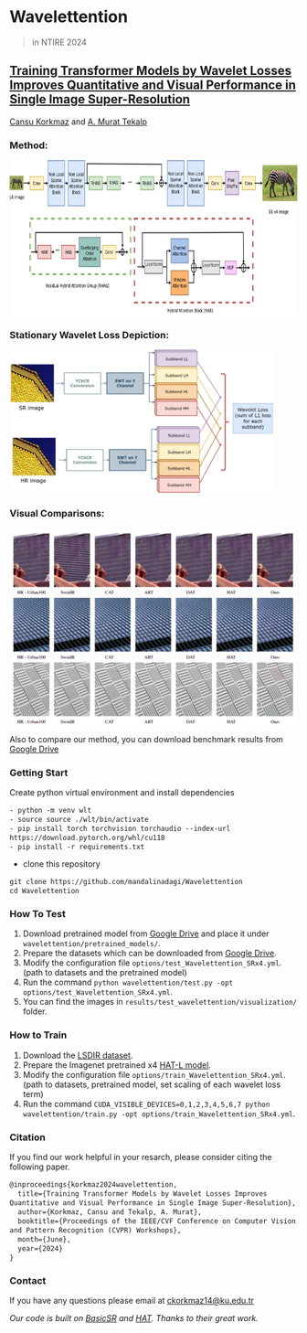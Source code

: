 # Wavelettention
> in NTIRE 2024 

## [Training Transformer Models by Wavelet Losses Improves Quantitative and Visual Performance in Single Image Super-Resolution](https://arxiv.org/pdf/2404.11273.pdf)
[Cansu Korkmaz](https://mandalinadagi.github.io/) and [A. Murat Tekalp](http://mysite.ku.edu.tr/mtekalp/)

### Method:
<p align="center">
  <img height="270" src="./figures/wavelettention_arch.png">
</p>

### Stationary Wavelet Loss Depiction:
<p align="left">
  <img height="250" src="./figures/wavelet_loss_depiction_new.png">
</p>

### Visual Comparisons:
<img src="./figures/comparison_images.png" width="800"/>

Also to compare our method, you can download benchmark results from [Google Drive](https://drive.google.com/drive/folders/1siOshbeLHqkNPLUfloc7LpdIirOj7EHH?usp=drive_link)

### Getting Start

Create python virtual environment and install dependencies
```
- python -m venv wlt
- source source ./wlt/bin/activate
- pip install torch torchvision torchaudio --index-url https://download.pytorch.org/whl/cu118
- pip install -r requirements.txt
```
- clone this repository
```
git clone https://github.com/mandalinadagi/Wavelettention
cd Wavelettention
```

### How To Test
1. Download pretrained model from [Google Drive](https://drive.google.com/file/d/1iwktY-N4PYklzoQBLFk_SZ9pdhOkEGXv/view?usp=drive_link) and place it under `wavelettention/pretrained_models/`.
2. Prepare the datasets which can be downloaded from [Google Drive](https://drive.google.com/drive/folders/1pRmhEmmY-tPF7uH8DuVthfHoApZWJ1QU?usp=sharing).
3. Modify the configuration file `options/test_Wavelettention_SRx4.yml`. (path to datasets and the pretrained model)
4. Run the command `python wavelettention/test.py -opt options/test_Wavelettention_SRx4.yml`.
5. You can find the images in `results/test_wavelettention/visualization/` folder.

### How to Train
1. Download the [LSDIR dataset](https://data.vision.ee.ethz.ch/yawli/index.html).
2. Prepare the Imagenet pretrained x4 [HAT-L model](https://drive.google.com/file/d/1uefIctjoNE3Tg6GTzelesTTshVogQdUf/view?usp=drive_link).
3. Modify the configuration file `options/train_Wavelettention_SRx4.yml`. (path to datasets, pretrained model, set scaling of each wavelet loss term)
4. Run the command `CUDA_VISIBLE_DEVICES=0,1,2,3,4,5,6,7 python wavelettention/train.py -opt options/train_Wavelettention_SRx4.yml`.

### Citation
If you find our work helpful in your resarch, please consider citing the following paper.
```
@inproceedings{korkmaz2024wavelettention,
  title={Training Transformer Models by Wavelet Losses Improves Quantitative and Visual Performance in Single Image Super-Resolution},
  author={Korkmaz, Cansu and Tekalp, A. Murat},
  booktitle={Proceedings of the IEEE/CVF Conference on Computer Vision and Pattern Recognition (CVPR) Workshops},
  month={June},
  year={2024}
}
```

### Contact
If you have any questions please email at ckorkmaz14@ku.edu.tr


_Our code is built on [BasicSR](https://github.com/XPixelGroup/BasicSR) and [HAT](https://github.com/XPixelGroup/HAT). Thanks to their great work._


